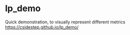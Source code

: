 # lp_demo
Quick demonstration, to visually represent different metrics
https://csidestep.github.io/lp_demo/
